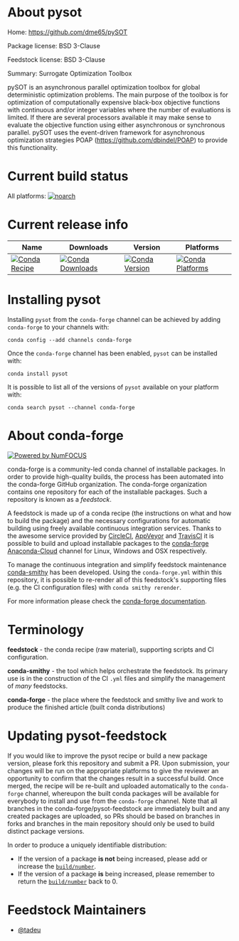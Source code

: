 <!--
# -*- mode: jinja -*-
-->

About pysot
===========

Home: https://github.com/dme65/pySOT

Package license: BSD 3-Clause

Feedstock license: BSD 3-Clause

Summary: Surrogate Optimization Toolbox

pySOT is an asynchronous parallel optimization toolbox for global deterministic optimization problems. The main purpose of
the toolbox is for optimization of computationally expensive black-box objective functions with continuous and/or integer
variables where the number of evaluations is limited. If there are several processors available it may make sense to evaluate
the objective function using either asynchronous or synchronous parallel. pySOT uses the event-driven framework for
asynchronous optimization strategies POAP (https://github.com/dbindel/POAP) to provide this functionality.


Current build status
====================

All platforms:
[![noarch](https://img.shields.io/circleci/project/github/conda-forge/pysot-feedstock/master.svg?label=noarch)](https://circleci.com/gh/conda-forge/pysot-feedstock)

Current release info
====================

| Name | Downloads | Version | Platforms |
| --- | --- | --- | --- |
| [![Conda Recipe](https://img.shields.io/badge/recipe-pysot-green.svg)](https://anaconda.org/conda-forge/pysot) | [![Conda Downloads](https://img.shields.io/conda/dn/conda-forge/pysot.svg)](https://anaconda.org/conda-forge/pysot) | [![Conda Version](https://img.shields.io/conda/vn/conda-forge/pysot.svg)](https://anaconda.org/conda-forge/pysot) | [![Conda Platforms](https://img.shields.io/conda/pn/conda-forge/pysot.svg)](https://anaconda.org/conda-forge/pysot) |

Installing pysot
================

Installing `pysot` from the `conda-forge` channel can be achieved by adding `conda-forge` to your channels with:

```
conda config --add channels conda-forge
```

Once the `conda-forge` channel has been enabled, `pysot` can be installed with:

```
conda install pysot
```

It is possible to list all of the versions of `pysot` available on your platform with:

```
conda search pysot --channel conda-forge
```


About conda-forge
=================

[![Powered by NumFOCUS](https://img.shields.io/badge/powered%20by-NumFOCUS-orange.svg?style=flat&colorA=E1523D&colorB=007D8A)](http://numfocus.org)

conda-forge is a community-led conda channel of installable packages.
In order to provide high-quality builds, the process has been automated into the
conda-forge GitHub organization. The conda-forge organization contains one repository
for each of the installable packages. Such a repository is known as a *feedstock*.

A feedstock is made up of a conda recipe (the instructions on what and how to build
the package) and the necessary configurations for automatic building using freely
available continuous integration services. Thanks to the awesome service provided by
[CircleCI](https://circleci.com/), [AppVeyor](https://www.appveyor.com/)
and [TravisCI](https://travis-ci.org/) it is possible to build and upload installable
packages to the [conda-forge](https://anaconda.org/conda-forge)
[Anaconda-Cloud](https://anaconda.org/) channel for Linux, Windows and OSX respectively.

To manage the continuous integration and simplify feedstock maintenance
[conda-smithy](https://github.com/conda-forge/conda-smithy) has been developed.
Using the ``conda-forge.yml`` within this repository, it is possible to re-render all of
this feedstock's supporting files (e.g. the CI configuration files) with ``conda smithy rerender``.

For more information please check the [conda-forge documentation](https://conda-forge.org/docs/).

Terminology
===========

**feedstock** - the conda recipe (raw material), supporting scripts and CI configuration.

**conda-smithy** - the tool which helps orchestrate the feedstock.
                   Its primary use is in the construction of the CI ``.yml`` files
                   and simplify the management of *many* feedstocks.

**conda-forge** - the place where the feedstock and smithy live and work to
                  produce the finished article (built conda distributions)


Updating pysot-feedstock
========================

If you would like to improve the pysot recipe or build a new
package version, please fork this repository and submit a PR. Upon submission,
your changes will be run on the appropriate platforms to give the reviewer an
opportunity to confirm that the changes result in a successful build. Once
merged, the recipe will be re-built and uploaded automatically to the
`conda-forge` channel, whereupon the built conda packages will be available for
everybody to install and use from the `conda-forge` channel.
Note that all branches in the conda-forge/pysot-feedstock are
immediately built and any created packages are uploaded, so PRs should be based
on branches in forks and branches in the main repository should only be used to
build distinct package versions.

In order to produce a uniquely identifiable distribution:
 * If the version of a package **is not** being increased, please add or increase
   the [``build/number``](https://conda.io/docs/user-guide/tasks/build-packages/define-metadata.html#build-number-and-string).
 * If the version of a package **is** being increased, please remember to return
   the [``build/number``](https://conda.io/docs/user-guide/tasks/build-packages/define-metadata.html#build-number-and-string)
   back to 0.

Feedstock Maintainers
=====================

* [@tadeu](https://github.com/tadeu/)

